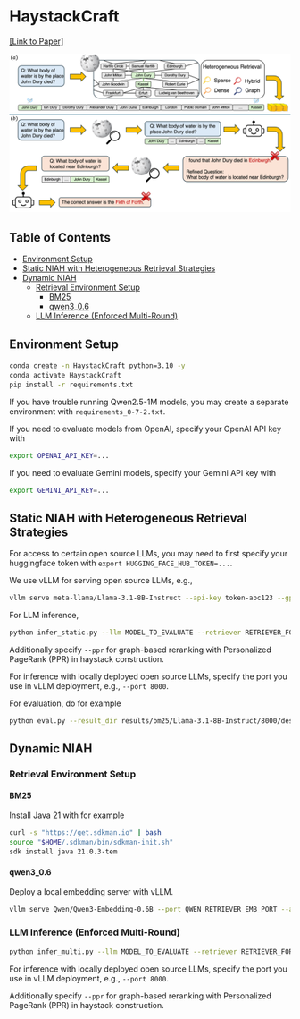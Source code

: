 # HaystackCraft

[[Link to Paper]](./paper.pdf)

![fig](theme_figure.png)

## Table of Contents

- [Environment Setup](#environment-setup)
- [Static NIAH with Heterogeneous Retrieval Strategies](#static-niah-with-heterogeneous-retrieval-strategies)
- [Dynamic NIAH](#dynamic-niah)
    * [Retrieval Environment Setup](#retrieval-environment-setup)
        + [BM25](#bm25)
        + [qwen3_0.6](#qwen3_06)
    * [LLM Inference (Enforced Multi-Round)](#llm-inference-enforced-multi-round)

## Environment Setup

```bash
conda create -n HaystackCraft python=3.10 -y
conda activate HaystackCraft
pip install -r requirements.txt
```

If you have trouble running Qwen2.5-1M models, you may create a separate environment with `requirements_0-7-2.txt`.

If you need to evaluate models from OpenAI, specify your OpenAI API key with

```bash
export OPENAI_API_KEY=...
```

If you need to evaluate Gemini models, specify your Gemini API key with

```bash
export GEMINI_API_KEY=...
```

## Static NIAH with Heterogeneous Retrieval Strategies

For access to certain open source LLMs, you may need to first specify your huggingface token with `export HUGGING_FACE_HUB_TOKEN=...`.

We use vLLM for serving open source LLMs, e.g.,

```bash
vllm serve meta-llama/Llama-3.1-8B-Instruct --api-key token-abc123 --gpu-memory-utilization 0.95 --trust-remote-code --port 8000
```

For LLM inference,

```bash
python infer_static.py --llm MODEL_TO_EVALUATE --retriever RETRIEVER_FOR_HAYSTACK_CONSTRUCTION --context_size TARGET_CONTEXT_SIZE --order HAYSTACK_ORDERING
```

Additionally specify `--ppr` for graph-based reranking with Personalized PageRank (PPR) in haystack construction.

For inference with locally deployed open source LLMs, specify the port you use in vLLM deployment, e.g., `--port 8000`.

For evaluation, do for example

```bash
python eval.py --result_dir results/bm25/Llama-3.1-8B-Instruct/8000/descending_order/
```

## Dynamic NIAH

### Retrieval Environment Setup

#### BM25

Install Java 21 with for example

```bash
curl -s "https://get.sdkman.io" | bash
source "$HOME/.sdkman/bin/sdkman-init.sh"
sdk install java 21.0.3-tem
```

#### qwen3_0.6

Deploy a local embedding server with vLLM.

```bash
vllm serve Qwen/Qwen3-Embedding-0.6B --port QWEN_RETRIEVER_EMB_PORT --api-key token-abc123 --gpu-memory-utilization 0.95 --trust-remote-code --enforce-eager
```

### LLM Inference (Enforced Multi-Round)

```bash
python infer_multi.py --llm MODEL_TO_EVALUATE --retriever RETRIEVER_FOR_HAYSTACK_CONSTRUCTION --emb_port IF_USE_QWEN_RETRIEVER_ABOVE --context_size TARGET_CONTEXT_SIZE --num_rounds NUM_REASONING_ROUNDS
```

For inference with locally deployed open source LLMs, specify the port you use in vLLM deployment, e.g., `--port 8000`.

Additionally specify `--ppr` for graph-based reranking with Personalized PageRank (PPR) in haystack construction.
